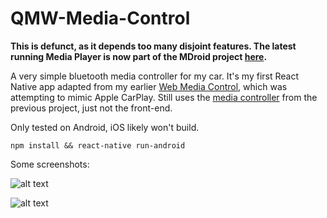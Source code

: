 # QMW-Media-Control

**This is defunct, as it depends too many disjoint features. The latest running Media Player is now part of the MDroid project [here](https://github.com/MrDoctorKovacic/MDroid-MediaPlayer).**

A very simple bluetooth media controller for my car. It's my first React Native app adapted from my earlier [Web Media Control](https://github.com/MrDoctorKovacic/web-media-control/blob/master/index.php), which was attempting to mimic Apple CarPlay. Still uses the [media controller](https://github.com/MrDoctorKovacic/web-media-control/blob/master/media.php) from the previous project, just not the front-end.

Only tested on Android, iOS likely won't build.

`npm install && react-native run-android`

Some screenshots:

![alt text](https://quinncasey.com/wp-content/uploads/2018/12/Screenshot_20181221-172353.png "Screenshot 1")

![alt text](https://quinncasey.com/wp-content/uploads/2018/12/Screenshot_20181221-171948.png "Screenshot 2")
